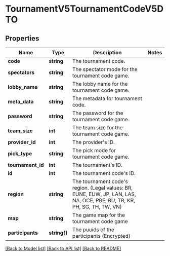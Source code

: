 # TournamentV5TournamentCodeV5DTO

## Properties
Name | Type | Description | Notes
------------ | ------------- | ------------- | -------------
**code** | **string** | The tournament code. | 
**spectators** | **string** | The spectator mode for the tournament code game. | 
**lobby_name** | **string** | The lobby name for the tournament code game. | 
**meta_data** | **string** | The metadata for tournament code. | 
**password** | **string** | The password for the tournament code game. | 
**team_size** | **int** | The team size for the tournament code game. | 
**provider_id** | **int** | The provider&#39;s ID. | 
**pick_type** | **string** | The pick mode for tournament code game. | 
**tournament_id** | **int** | The tournament&#39;s ID. | 
**id** | **int** | The tournament code&#39;s ID. | 
**region** | **string** | The tournament code&#39;s region.              (Legal values:  BR,  EUNE,  EUW,  JP,  LAN,  LAS,  NA,  OCE,  PBE,  RU,  TR,  KR,  PH,  SG,  TH,  TW,  VN) | 
**map** | **string** | The game map for the tournament code game | 
**participants** | **string[]** | The puuids of the participants (Encrypted) | 

[[Back to Model list]](../README.md#documentation-for-models) [[Back to API list]](../README.md#documentation-for-api-endpoints) [[Back to README]](../README.md)


